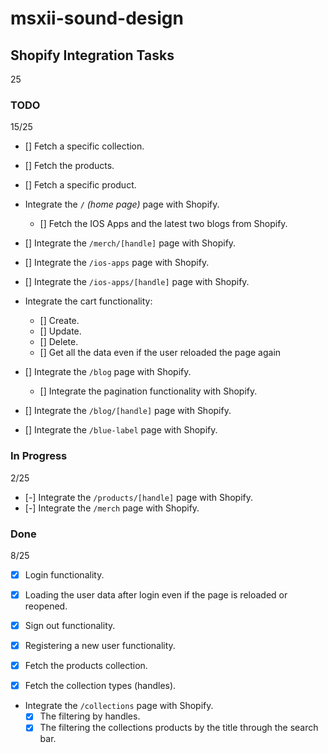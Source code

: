 # msxii-sound-design

## Shopify Integration Tasks

25

### TODO

15/25

- [] Fetch a specific collection.
- [] Fetch the products.
- [] Fetch a specific product.

- Integrate the `/` _(home page)_ page with Shopify.
  - [] Fetch the IOS Apps and the latest two blogs from Shopify.

- [] Integrate the `/merch/[handle]` page with Shopify.
- [] Integrate the `/ios-apps` page with Shopify.
- [] Integrate the `/ios-apps/[handle]` page with Shopify.
- Integrate the cart functionality:
  - [] Create.
  - [] Update.
  - [] Delete.
  - [] Get all the data even if the user reloaded the page again
- [] Integrate the `/blog` page with Shopify.
  - [] Integrate the pagination functionality with Shopify.
- [] Integrate the `/blog/[handle]` page with Shopify.
- [] Integrate the `/blue-label` page with Shopify.

### In Progress

2/25

- [-] Integrate the `/products/[handle]` page with Shopify.
- [-] Integrate the `/merch` page with Shopify.

### Done

8/25

- [x] Login functionality.
- [x] Loading the user data after login even if the page is reloaded or reopened.
- [x] Sign out functionality.
- [x] Registering a new user functionality.

- [x] Fetch the products collection.
- [x] Fetch the collection types (handles).

- Integrate the `/collections` page with Shopify.
  - [x] The filtering by handles.
  - [x] The filtering the collections products by the title through the search bar.
